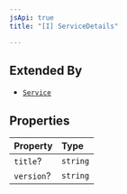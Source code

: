 ```yaml
---
jsApi: true
title: "[I] ServiceDetails"

---
```

## Extended By

- [`Service`](Namespace.decorators.Interface.Service.md)

## Properties

| Property | Type |
| :------ | :------ |
| `title`? | `string` |
| `version`? | `string` |
